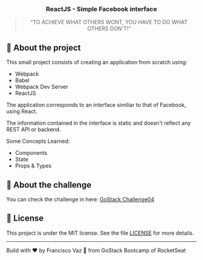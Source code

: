 <h3 align="center">
 ReactJS - Simple Facebook interface
</h3>


<blockquote align="center">“TO ACHIEVE WHAT OTHERS WONT, YOU HAVE TO DO WHAT OTHERS DON'T!”</blockquote>



## :rocket: About the project

This small project consists of creating an application from scratch using: 
- Webpack
- Babel
- Webpack Dev Server
- ReactJS

The application corresponds to an interface similiar to that of Facebook, using React.

The information contained in the interface is static and doesn't reflect any REST API or backend.

Some Concepts Learned: 
- Components
- State
- Props & Types


## :rocket: About the challenge

You can check the challenge in here: [GoStack Challenge04](https://github.com/Rocketseat/bootcamp-gostack-desafio-04/blob/master/README.md#desafio-04-introdu%C3%A7%C3%A3o-ao-react)


## :memo: License

This project is under the MIT license. See the file [LICENSE](LICENSE.md) for more details.

---

Build with ♥ by Francisco Vaz :wave: from GoStack Bootcamp of RocketSeat
